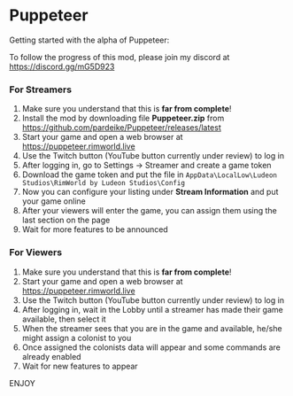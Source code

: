 # Puppeteer

Getting started with the alpha of Puppeteer:

To follow the progress of this mod, please join my discord at
https://discord.gg/mG5D923

### For Streamers

1) Make sure you understand that this is **far from complete**!
2) Install the mod by downloading file **Puppeteer.zip** from https://github.com/pardeike/Puppeteer/releases/latest
3) Start your game and open a web browser at https://puppeteer.rimworld.live
4) Use the Twitch button (YouTube button currently under review) to log in
5) After logging in, go to Settings -> Streamer and create a game token
6) Download the game token and put the file in `AppData\LocalLow\Ludeon Studios\RimWorld by Ludeon Studios\Config`
7) Now you can configure your listing under **Stream Information** and put your game online
8) After your viewers will enter the game, you can assign them using the last section on the page
9) Wait for more features to be announced

### For Viewers

1) Make sure you understand that this is **far from complete**!
2) Start your game and open a web browser at https://puppeteer.rimworld.live
3) Use the Twitch button (YouTube button currently under review) to log in
4) After logging in, wait in the Lobby until a streamer has made their game available, then select it
5) When the streamer sees that you are in the game and available, he/she might assign a colonist to you
6) Once assigned the colonists data will appear and some commands are already enabled
7) Wait for new features to appear

ENJOY
